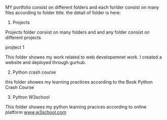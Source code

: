 MY portfolio consist on different folders and each forlder consist on many files according to folder title.
the detail of folder is here:

1. Projects

Projects folder consist on many folders and and any folder consist on different projects

projtect 1

This folder showes my work related to web developemnet work. I created a website and deployed through gurhub.

2. Python crash course

this folder showes my learning practices according to the Book Python Crash Course

3. Python W3school

This folder showes my python learning pracices according to online platform www.w3school.com
